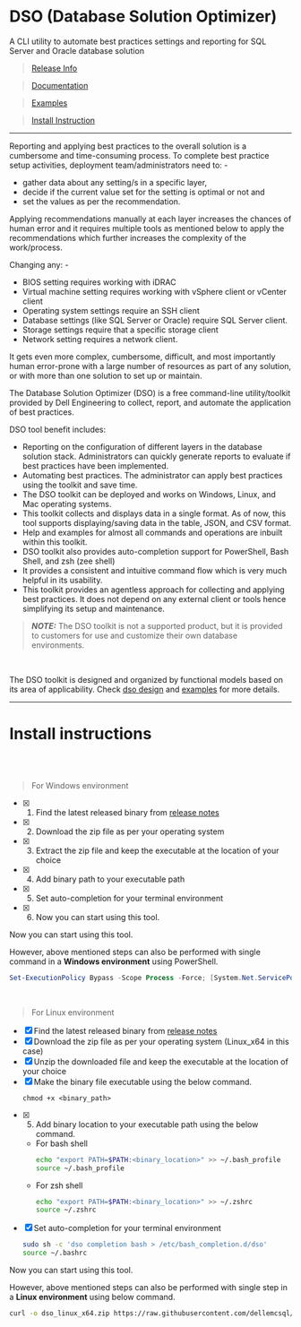 # DSO (Database Solution Optimizer)
A CLI utility to automate best practices settings and reporting for SQL Server and Oracle database solution
<br>

> [Release Info](release/README.md)

> [Documentation](docs/README.md)

> [Examples](docs/examples/README.md)

> [Install Instruction](#install-instructions)

---

Reporting and applying best practices to the overall solution is a cumbersome and time-consuming process. To complete best practice setup activities, deployment team/administrators need to: -
-	gather data about any setting/s in a specific layer, 
-	decide if the current value set for the setting is optimal or not and
-	set the values as per the recommendation.

Applying recommendations manually at each layer increases the chances of human error and it requires multiple tools as mentioned below to apply the recommendations which further increases the complexity of the work/process. 

Changing any: -
-	BIOS setting requires working with iDRAC 
-	Virtual machine setting requires working with vSphere client or vCenter client
-	Operating system settings require an SSH client
-	Database settings (like SQL Server or Oracle) require SQL Server client.
-	Storage settings require that a specific storage client
-	Network setting requires a network client.

It gets even more complex, cumbersome, difficult, and most importantly human error-prone with a large number of resources as part of any solution, or with more than one solution to set up or maintain.

The Database Solution Optimizer (DSO) is a free command-line utility/toolkit provided by Dell Engineering to collect, report, and automate the application of best practices.

DSO tool benefit includes: 

-	Reporting on the configuration of different layers in the database solution stack. Administrators can quickly generate reports to evaluate if best practices have been implemented.  
-	Automating best practices. The administrator can apply best practices using the toolkit and save time.  
-	The DSO toolkit can be deployed and works on Windows, Linux, and Mac operating systems.  
-	This toolkit collects and displays data in a single format. As of now, this tool supports displaying/saving data in the table, JSON, and CSV format.
-	Help and examples for almost all commands and operations are inbuilt within this toolkit.
-	DSO toolkit also provides auto-completion support for PowerShell, Bash Shell, and zsh (zee shell)
- It provides a consistent and intuitive command flow which is very much helpful in its usability.
-	This toolkit provides an agentless approach for collecting and applying best practices. It does not depend on any external client or tools hence simplifying its setup and maintenance. 

> **_NOTE:_** The DSO toolkit is not a supported product, but it is provided to customers for use and customize their own database environments. 

<br>

 The DSO toolkit is designed and organized by functional models based on its area of applicability. Check [dso design](docs/README.md) and [examples](docs/examples.md) for more details.
<br>

--- 
# Install instructions

<br>
<br>

> For Windows environment

- [x] 1. Find the latest released binary from [release notes](release/README.md)
- [x] 2. Download the zip file as per your operating system 
- [x] 3. Extract the zip file and keep the executable at the location of your choice
- [x] 4. Add binary path to your executable path
- [x] 5. Set auto-completion for your terminal environment
- [x] 6. Now you can start using this tool.

Now you can start using this tool.

However, above mentioned steps can also be performed with single command in a **Windows environment** using PowerShell. 
```Powershell
Set-ExecutionPolicy Bypass -Scope Process -Force; [System.Net.ServicePointManager]::SecurityProtocol = [System.Net.ServicePointManager]::SecurityProtocol -bor 3072; iex ((New-Object System.Net.WebClient).DownloadString('https://raw.githubusercontent.com/dellemcsql/dso/main/install/v0.9.7/dso_windows_install.ps1'))
```
<br>

> For Linux environment

- [x] Find the latest released binary from [release notes](release/README.md)
- [x] Download the zip file as per your operating system (Linux_x64 in this case)
- [x] Unzip the downloaded file and keep the executable at the location of your choice
- [x] Make the binary file executable using the below command.
   ```
   chmod +x <binary_path> 
- [x] 5. Add binary location to your executable path using the below command.
    - For bash shell
        ```bash
        echo "export PATH=$PATH:<binary_location>" >> ~/.bash_profile
        source ~/.bash_profile
        ```
    - For zsh shell
        ```bash
        echo "export PATH=$PATH:<binary_location>" >> ~/.zshrc
        source ~/.zshrc
        ```
- [x] Set auto-completion for your terminal environment
    ```bash
    sudo sh -c 'dso completion bash > /etc/bash_completion.d/dso'
    source ~/.bashrc
    ```
Now you can start using this tool.


However, above mentioned steps can also be performed with single step in a **Linux environment** using below command.

```bash
curl -o dso_linux_x64.zip https://raw.githubusercontent.com/dellemcsql/dso/main/release/downloads/v0.9.7/dso_linux_x64.zip && sudo unzip dso_linux_x64.zip -d /usr/local/bin/ && chmod +x /usr/local/bin/dso && sudo sh -c 'dso completion bash > /etc/bash_completion.d/dso' && source ~/.bashrc
```
